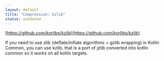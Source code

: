 ```yaml
---
layout: default
title: "Compression: kzlib"
status: outdated
---
```


[https://github.com/korlibs/kzlib](https://github.com/korlibs/kzlib)

If you need to use zlib (deflate/inflate algorithms + gzlib wrapping) in Kotlin Common, you can use kzlib, that is a port of jzlib converted into kotlin common so it works on all kotlin targets.

